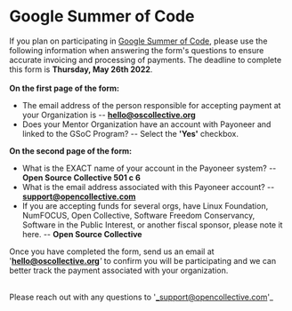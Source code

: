 # Google Summer of Code

If you plan on participating in [Google Summer of Code](https://opencollective.com/redirect?url=https%3A%2F%2Fsummerofcode.withgoogle.com%2Fprograms%2F2022), please use the following information when answering the form's questions to ensure accurate invoicing and processing of payments. The deadline to complete this form is **Thursday, May 26th 2022**.\
\
**On the first page of the form:**

* The email address of the person responsible for accepting payment at your Organization is -- **hello@oscollective.org**
* Does your Mentor Organization have an account with Payoneer and linked to the GSoC Program? -- Select the **'Yes'** checkbox.

**On the second page of the form:**

* What is the EXACT name of your account in the Payoneer system? --\
  **Open Source Collective 501 c 6**
* What is the email address associated with this Payoneer account? -- **support@opencollective.com**
* If you are accepting funds for several orgs, have Linux Foundation, NumFOCUS, Open Collective, Software Freedom Conservancy, Software in the Public Interest, or another fiscal sponsor, please note it here. -- **Open Source Collective**

Once you have completed the form, send us an email at '**hello@oscollective.org**_'_ to confirm you will be participating and we can better track the payment associated with your organization.

\
Please reach out with any questions to '_support@opencollective.com'_

